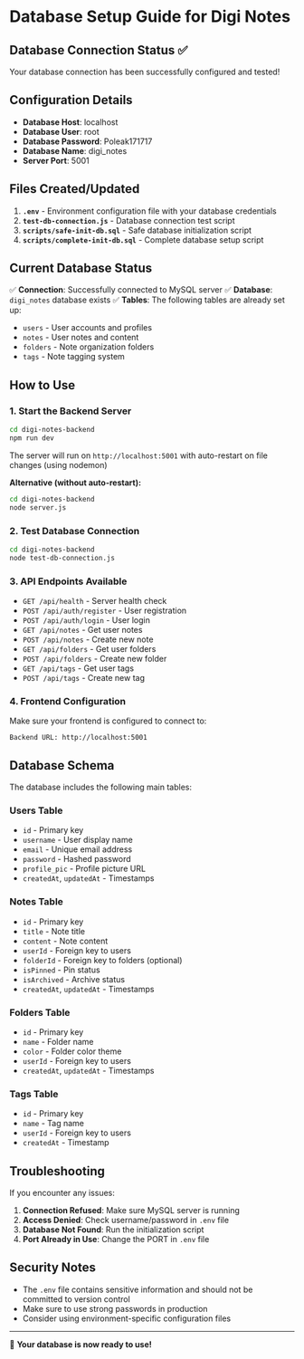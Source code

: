 # Database Setup Guide for Digi Notes

## Database Connection Status ✅

Your database connection has been successfully configured and tested!

## Configuration Details

- **Database Host**: localhost
- **Database User**: root
- **Database Password**: Poleak171717
- **Database Name**: digi_notes
- **Server Port**: 5001

## Files Created/Updated

1. **`.env`** - Environment configuration file with your database credentials
2. **`test-db-connection.js`** - Database connection test script
3. **`scripts/safe-init-db.sql`** - Safe database initialization script
4. **`scripts/complete-init-db.sql`** - Complete database setup script

## Current Database Status

✅ **Connection**: Successfully connected to MySQL server
✅ **Database**: `digi_notes` database exists
✅ **Tables**: The following tables are already set up:
   - `users` - User accounts and profiles
   - `notes` - User notes and content
   - `folders` - Note organization folders
   - `tags` - Note tagging system

## How to Use

### 1. Start the Backend Server
```bash
cd digi-notes-backend
npm run dev
```
The server will run on `http://localhost:5001` with auto-restart on file changes (using nodemon)

**Alternative (without auto-restart):**
```bash
cd digi-notes-backend
node server.js
```

### 2. Test Database Connection
```bash
cd digi-notes-backend
node test-db-connection.js
```

### 3. API Endpoints Available
- `GET /api/health` - Server health check
- `POST /api/auth/register` - User registration
- `POST /api/auth/login` - User login
- `GET /api/notes` - Get user notes
- `POST /api/notes` - Create new note
- `GET /api/folders` - Get user folders
- `POST /api/folders` - Create new folder
- `GET /api/tags` - Get user tags
- `POST /api/tags` - Create new tag

### 4. Frontend Configuration
Make sure your frontend is configured to connect to:
```
Backend URL: http://localhost:5001
```

## Database Schema

The database includes the following main tables:

### Users Table
- `id` - Primary key
- `username` - User display name
- `email` - Unique email address
- `password` - Hashed password
- `profile_pic` - Profile picture URL
- `createdAt`, `updatedAt` - Timestamps

### Notes Table
- `id` - Primary key
- `title` - Note title
- `content` - Note content
- `userId` - Foreign key to users
- `folderId` - Foreign key to folders (optional)
- `isPinned` - Pin status
- `isArchived` - Archive status
- `createdAt`, `updatedAt` - Timestamps

### Folders Table
- `id` - Primary key
- `name` - Folder name
- `color` - Folder color theme
- `userId` - Foreign key to users
- `createdAt`, `updatedAt` - Timestamps

### Tags Table
- `id` - Primary key
- `name` - Tag name
- `userId` - Foreign key to users
- `createdAt` - Timestamp

## Troubleshooting

If you encounter any issues:

1. **Connection Refused**: Make sure MySQL server is running
2. **Access Denied**: Check username/password in `.env` file
3. **Database Not Found**: Run the initialization script
4. **Port Already in Use**: Change the PORT in `.env` file

## Security Notes

- The `.env` file contains sensitive information and should not be committed to version control
- Make sure to use strong passwords in production
- Consider using environment-specific configuration files

---

🎉 **Your database is now ready to use!**